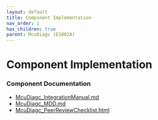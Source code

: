 ```yaml
---
layout: default
title: Component Implementation
nav_order: 1
has_children: true
parent: McuDiagc (ES002A)
---
```

# Component Implementation
### Component Documentation

- [McuDiagc_IntegrationManual.md](doc/McuDiagc_IntegrationManual.md)
- [McuDiagc_MDD.md](doc/McuDiagc_MDD.md)
- [McuDiagc_PeerReviewChecklist.html](doc/McuDiagc_PeerReviewChecklist.html)

